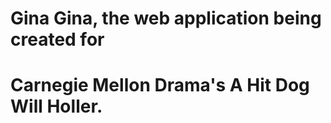 # Gina Gina, the web application being created for 
# Carnegie Mellon Drama's A Hit Dog Will Holler.